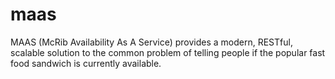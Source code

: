 # maas
MAAS (McRib Availability As A Service) provides a modern, RESTful, scalable solution to the common problem of telling people if the popular fast food sandwich is currently available. 
